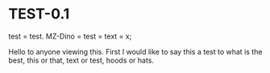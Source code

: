 # TEST-0.1
test = test. MZ-Dino = test = text = x;

Hello to anyone viewing this.
 First I would like to say this a test to what is the best,
 this or that,
 text or test,
 hoods or hats.
